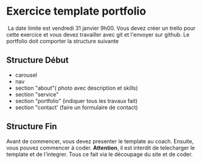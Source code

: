# Exercice template portfolio
​
La date limite est vendredi 31 janvier 9h00. Vous devez créer un trello pour cette exercice et vous devez travailler avec git et l'envoyer sur github.
Le portfolio doit comporter la structure suivante

## Structure Début
-	carousel
-	nav
-	section "about"( photo avec description et skills)
-	section "service" 
-	section "portfolio" (indiquer tous les travaux fait)
-  section "contact' (faire un formulaire de contact) 
## Structure Fin
Avant de commencer, vous devez presenter le template au coach. Ensuite, vous pouvez commencer à coder.
**Attention**, il est interdit de telecharger le template et de l'integrer. Tous ce fait via le découpage du site et de coder.